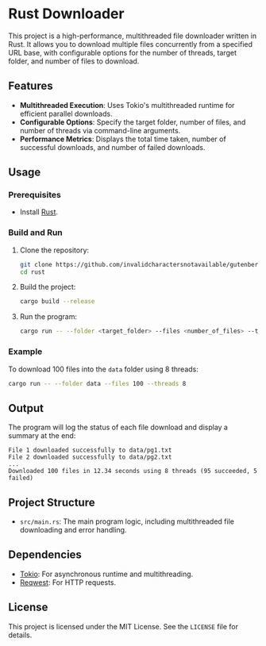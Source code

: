 # Rust Downloader

This project is a high-performance, multithreaded file downloader written in Rust. It allows you to download multiple files concurrently from a specified URL base, with configurable options for the number of threads, target folder, and number of files to download.

## Features
- **Multithreaded Execution**: Uses Tokio's multithreaded runtime for efficient parallel downloads.
- **Configurable Options**: Specify the target folder, number of files, and number of threads via command-line arguments.
- **Performance Metrics**: Displays the total time taken, number of successful downloads, and number of failed downloads.

## Usage

### Prerequisites
- Install [Rust](https://www.rust-lang.org/tools/install).

### Build and Run
1. Clone the repository:
   ```bash
   git clone https://github.com/invalidcharactersnotavailable/gutenberg-downloader.git
   cd rust
   ```

2. Build the project:
   ```bash
   cargo build --release
   ```

3. Run the program:
   ```bash
   cargo run -- --folder <target_folder> --files <number_of_files> --threads <number_of_threads>
   ```

### Example
To download 100 files into the `data` folder using 8 threads:
```bash
cargo run -- --folder data --files 100 --threads 8
```

## Output
The program will log the status of each file download and display a summary at the end:
```
File 1 downloaded successfully to data/pg1.txt
File 2 downloaded successfully to data/pg2.txt
...
Downloaded 100 files in 12.34 seconds using 8 threads (95 succeeded, 5 failed)
```

## Project Structure
- `src/main.rs`: The main program logic, including multithreaded file downloading and error handling.

## Dependencies
- [Tokio](https://tokio.rs/): For asynchronous runtime and multithreading.
- [Reqwest](https://docs.rs/reqwest/): For HTTP requests.

## License
This project is licensed under the MIT License. See the `LICENSE` file for details.
